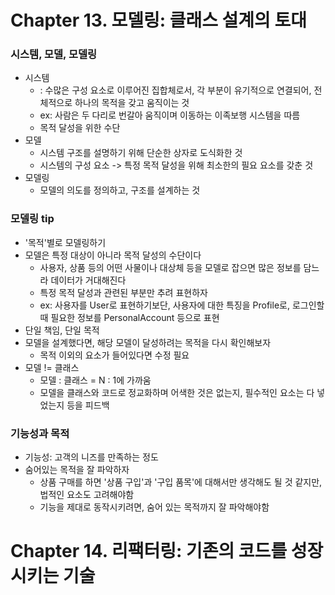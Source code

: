 # Chapter 13. 모델링: 클래스 설계의 토대

### 시스템, 모델, 모델링
- 시스템
  - : 수많은 구성 요소로 이루어진 집합체로서, 각 부분이 유기적으로 연결되어, 전체적으로 하나의 목적을 갖고 움직이는 것
  - ex: 사람은 두 다리로 번갈아 움직이며 이동하는 이족보행 시스템을 따름
  - 목적 달성을 위한 수단
- 모델
  - 시스템 구조를 설명하기 위해 단순한 상자로 도식화한 것
  - 시스템의 구성 요소 -> 특정 목적 달성을 위해 최소한의 필요 요소를 갖춘 것
- 모델링
  - 모델의 의도를 정의하고, 구조를 설계하는 것

### 모델링 tip
- '목적'별로 모델링하기
- 모델은 특정 대상이 아니라 목적 달성의 수단이다
  - 사용자, 상품 등의 어떤 사물이나 대상체 등을 모델로 잡으면 많은 정보를 담느라 데이터가 거대해진다
  - 특정 목적 달성과 관련된 부분만 추려 표현하자
  - ex: 사용자를 User로 표현하기보단, 사용자에 대한 특징을 Profile로, 로그인할 때 필요한 정보를 PersonalAccount 등으로 표현
- 단일 책임, 단일 목적
- 모델을 설계했다면, 해당 모델이 달성하려는 목적을 다시 확인해보자
  - 목적 이외의 요소가 들어있다면 수정 필요
- 모델 != 클래스
  - 모델 : 클래스 = N : 1에 가까움
  - 모델을 클래스와 코드로 정교화하며 어색한 것은 없는지, 필수적인 요소는 다 넣었는지 등을 피드백

### 기능성과 목적

- 기능성: 고객의 니즈를 만족하는 정도
- 숨어있는 목적을 잘 파악하자
  - 상품 구매를 하면 '상품 구입'과 '구입 품목'에 대해서만 생각해도 될 것 같지만, 법적인 요소도 고려해야함
  - 기능을 제대로 동작시키려면, 숨어 있는 목적까지 잘 파악해야함

# Chapter 14. 리팩터링: 기존의 코드를 성장시키는 기술
